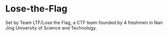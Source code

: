 # Lose-the-Flag
Set by Team LTF/Lose the Flag, a CTF team founded by 4 freshmen in Nan Jing University of Science and Technology.
